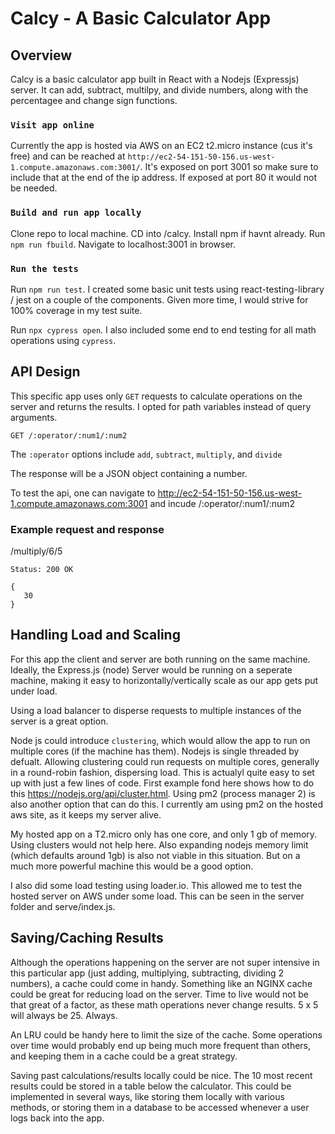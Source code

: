 # Calcy - A Basic Calculator App

## Overview

Calcy is a basic calculator app built in React with a Nodejs (Expressjs) server. It can add, subtract, multilpy, and divide numbers, along with the percentagee and change sign functions.

### `Visit app online`

Currently the app is hosted via AWS on an EC2 t2.micro instance (cus it's free) and can be reached at `http://ec2-54-151-50-156.us-west-1.compute.amazonaws.com:3001/`. It's exposed on port 3001 so make sure to include that at the end of the ip address. If exposed at port 80 it would not be needed. 

### `Build and run app locally`

Clone repo to local machine. CD into /calcy. Install npm if havnt already. Run `npm run fbuild`. Navigate to localhost:3001 in browser.

### `Run the tests`

Run `npm run test`.  I created some basic unit tests using react-testing-library / jest on a couple of the components. Given more time, I would strive for 100% coverage in my test suite.

Run `npx cypress open`. I also included some end to end testing for all math operations using `cypress`.

## API Design

This specific app uses only `GET` requests to calculate operations on the server and returns the results. I opted for path variables instead of query arguments. 

```
GET /:operator/:num1/:num2
```

The `:operator` options include `add`, `subtract`, `multiply`, and `divide`

The response will be a JSON object containing a number.

To test the api, one can navigate to http://ec2-54-151-50-156.us-west-1.compute.amazonaws.com:3001 and incude /:operator/:num1/:num2

### Example request and response

/multiply/6/5

`Status: 200 OK`
```
{
   30
}
```


## Handling Load and Scaling

For this app the client and server are both running on the same machine.  Ideally, the Express.js (node) Server would be running on a seperate machine, making it easy to horizontally/vertically scale as our app gets put under load.

Using a load balancer to disperse requests to multiple instances of the server is a great option. 

Node js could introduce `clustering`,  which would allow the app to run on multiple cores (if the machine has them).  Nodejs is single threaded by defualt.  Allowing clustering could run requests on multiple cores, generally in a round-robin fashion, dispersing load. This is actualyl quite easy to set up with just a few lines of code. First example fond here shows how to do this https://nodejs.org/api/cluster.html.  Using pm2 (process manager 2) is also another option that can do this. I currently am using pm2 on the hosted aws site, as it keeps my server alive. 

My hosted app on a T2.micro only has one core, and only 1 gb of memory.  Using clusters would not help here. Also expanding nodejs memory limit (which defaults around 1gb) is also not viable in this situation.  But on a much more powerful machine this would be a good option. 

I also did some load testing using loader.io. This allowed me to test the hosted server on AWS under some load. This can be seen in the server folder and serve/index.js. 

## Saving/Caching Results 

Although the operations happening on the server are not super intensive in this particular app (just adding, multiplying, subtracting, dividing 2 numbers), a cache could come in handy.  Something like an NGINX cache could be great for reducing load on the server.  Time to live would not be that great of a factor, as these math operations never change results.  5 x 5 will always be 25. Always.

An LRU could be handy here to limit the size of the cache.  Some operations over time would probably end up being much more frequent than others, and keeping them in a cache could be a great strategy.

Saving past calculations/results locally could be nice.  The 10 most recent results could be stored in a table below the calculator.  This could be implemented in several ways, like storing them locally with various methods, or storing them in a database to be accessed whenever a user logs back into the app. 

